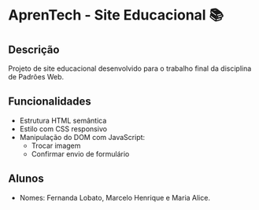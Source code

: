 # AprenTech - Site Educacional 📚

## Descrição
Projeto de site educacional desenvolvido para o trabalho final da disciplina de Padrões Web.

## Funcionalidades
- Estrutura HTML semântica
- Estilo com CSS responsivo
- Manipulação do DOM com JavaScript:
  - Trocar imagem
  - Confirmar envio de formulário

## Alunos
- Nomes: Fernanda Lobato, Marcelo Henrique e Maria Alice.

